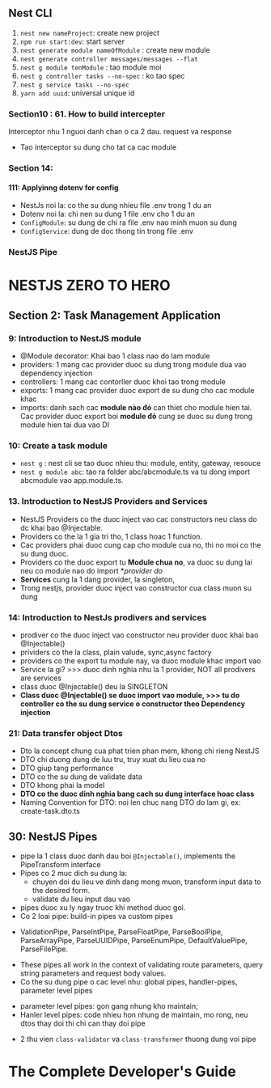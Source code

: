 ## Nest CLI

1. `nest new nameProject`: create new project
2. `npm run start:dev`: start server 
3. `nest generate module nameOfModule` : create new module
4. `nest generate controller messages/messages --flat`
5. `nest g module tenModule` : tao module moi
6. `nest g controller tasks --no-spec` : ko tao spec
7. `nest g service tasks --no-spec`
8. `yarn add uuid`: universal unique id

### Section10 : 61. How to build intercepter
Interceptor nhu 1 nguoi danh chan o ca 2 dau. request va response
- Tao interceptor su dung cho tat ca cac module

### Section 14:
#### 111: Applyinng dotenv for config
- NestJs noi la: co the su dung nhieu file .env trong 1 du an
- Dotenv noi la: chi nen su dung 1 file .env cho 1 du an
- `ConfigModule`: su dung de chi ra file .env nao minh muon su dung
- `ConfigService`: dung de doc thong tin trong file .env

### NestJS Pipe

# NESTJS ZERO TO HERO
## Section 2: Task Management Application
### 9: Introduction to NestJS module
 - @Module decorator: Khai bao 1 class nao do lam module
 - providers: 1 mang cac provider duoc su dung trong module dua vao dependency injection
 - controllers: 1 mang cac contorller duoc khoi tao trong module
 - exports: 1 mang cac provider duoc export de su dung cho cac module khac
 - imports: danh sach cac **module nào đó** can thiet cho module hien tai. Cac provider duoc export boi **module đó** cung se duoc su dung trong module hien tai dua vao DI

### 10: Create a task module
 - `nest g` : nest cli se tao duoc nhieu thu: module, entity, gateway, resouce
 - `nest g module abc`: tao ra folder abc/abcmodule.ts va tu dong import abcmodule vao app.module.ts.

### 13. Introduction to NestJS Providers and Services
 - NestJS Providers co the duoc inject vao cac constructors neu class do dc khai bao @Injectable.
 - Providers co the la 1 gia tri tho, 1 class hoac 1 function.
 - Cac providers phai duoc cung cap cho module cua no, thi no moi co the su dung duoc.
 - Providers co the duoc export tu **Module chua no**, va duoc su dung lai neu co module nao do import **provider do*
 - **Services** cung la 1 dang provider, la singleton, 
 - Trong nestjs, provider duoc inject vao constructor cua class muon su dung

### 14: Introduction to NestJs prodivers and services
- prodiver co the duoc inject vao constructor neu provider duoc khai bao @Injectable()
- prividers co the la class, plain valude, sync,async factory
- providers co the export tu module nay, va duoc module khac import vao
- Service la gi? >>> duoc dinh nghia nhu la 1 provider, NOT all prodivers are services
- class duoc @Injectable() deu la SINGLETON
- **Class duoc @Injectable() se duoc import vao module, >>> tu do controller co the su dung service o constructor theo Dependency injection**
### 21: Data transfer object Dtos
- Dto la concept chung cua phat trien phan mem, khong chi rieng NestJS
- DTO chi duong dung de luu tru, truy xuat du lieu cua no
- DTO giup tang performance
- DTO co the su dung de validate data
- DTO khong phai la model
- **DTO co the duoc dinh nghia bang cach su dung interface hoac class**
- Naming Convention for DTO: noi len chuc nang DTO do lam gi, ex: create-task.dto.ts

## 30: NestJS Pipes
- pipe la 1 class duoc danh dau boi `@Injectable()`, implements the PipeTransform interface
- Pipes co 2 muc dich su dung la:
   + chuyen doi du lieu ve dinh dang mong muon, transform input data to the desired form.
   + validate du lieu input dau vao
- pipes duoc xu ly ngay truoc khi method duoc goi.
- Co 2 loai pipe: build-in pipes va custom pipes
 + ValidationPipe, ParseIntPipe, ParseFloatPipe, ParseBoolPipe, ParseArrayPipe, ParseUUIDPipe, ParseEnumPipe, DefaultValuePipe, ParseFilePipe.
- These pipes all work in the context of validating route parameters, query string parameters and request body values.
- Co the su dung pipe o cac level nhu: global pipes, handler-pipes, parameter level pipes
 + parameter level pipes: gon gang nhung kho maintain;
 + Hanler level pipes: code nhieu hon nhung de maintain, mo rong, neu dtos thay doi thi chi can thay doi pipe
- 2 thu vien `class-validator` va `class-transformer` thuong dung voi pipe

# The Complete Developer's Guide

